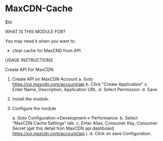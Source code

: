 # MaxCDN-Cache
$Id

WHAT IS THIS MODULE FOR?

You may need it when you want to:

- clear cache for MaxCND from API


USAGE INSTRUCTIONS

Create API For MaxCDN
1. Create API on MaxCDN Account
    a. Goto https://cp.maxcdn.com/account/api
    b. Click "Create Application"
    c. Enter Name, Description, Application URL.
    d. Select Permission.
    d. Save.

1. Install the module.

2. Configure the module

	a. Goto Configuration->Development-> Performance.
	b. Select "MaxCDN Cache Settings" tab.
	c. Enter Alias, Consumer Key, Consumer Secret (get this detail fron MaxCDN api dashboard https://cp.maxcdn.com/account/api ).
	d. Click on save Configuration.
